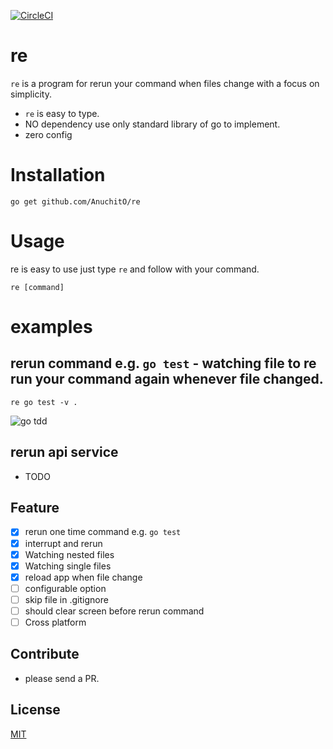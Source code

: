[![CircleCI](https://circleci.com/gh/AnuchitO/re.svg?style=svg)](https://circleci.com/gh/AnuchitO/re)

# re

`re` is a program for rerun your command when files change with a focus on simplicity.

- `re` is easy to type.
- NO dependency use only standard library of go to implement.
- zero config

# Installation
```
go get github.com/AnuchitO/re
```

# Usage
re is easy to use just type `re` and follow with your command.
```
re [command]
```

# examples
## rerun command e.g. `go test` - watching file to re run your command again whenever file changed.
```
re go test -v .
```

![go tdd](../assets/example_tdd_i.gif?raw=true)

## rerun api service
- TODO

## Feature
* [x] rerun one time command e.g. `go test`
* [x] interrupt and rerun
* [x] Watching nested files
* [x] Watching single files
* [x] reload app when file change
* [ ] configurable option
* [ ] skip file in .gitignore
* [ ] should clear screen before rerun command
* [ ] Cross platform

## Contribute
- please send a PR.

## License
[MIT](https://github.com/AnuchitO/re/blob/master/LICENSE)

